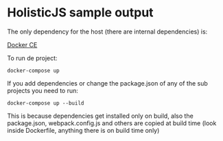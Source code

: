 # HolisticJS sample output #

The only dependency for the host (there are internal dependencies) is:

<a href="https://www.docker.com/community-edition" target="_blank">Docker CE</a>

To run de project:

`docker-compose up`

If you add dependencies or change the package.json of any of the sub projects you need to run:

`docker-compose up --build`

This is because dependencies get installed only on build, also the package.json, webpack.config.js and others
are copied at build time (look inside Dockerfile, anything there is on build time only)
